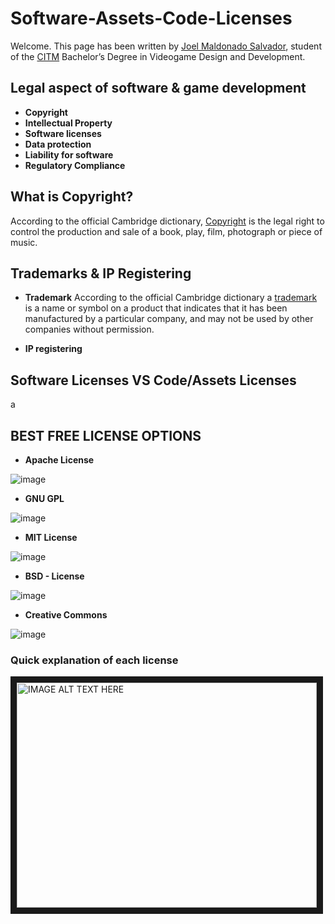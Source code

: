# Software-Assets-Code-Licenses

Welcome. This page has been written by [Joel Maldonado Salvador](https://github.com/Neffyer), student of the [CITM](https://www.citm.upc.edu) Bachelor’s Degree in Videogame Design and Development.

## Legal aspect of software & game development

* **Copyright**
* **Intellectual Property** 
* **Software licenses** 
* **Data protection** 
* **Liability for software** 
* **Regulatory Compliance** 

## What is Copyright?

According to the official Cambridge dictionary, [Copyright](https://dictionary.cambridge.org/es/diccionario/ingles/copyright) is the legal right to control the production and sale of a book, play, film, photograph or piece of music.

## Trademarks & IP Registering

* **Trademark**
According to the official Cambridge dictionary a [trademark](https://dictionary.cambridge.org/es/diccionario/ingles/trademark) is a name or symbol on a product that indicates that it has been manufactured by a particular company, and may not be used by other companies without permission.

* **IP registering**

## Software Licenses VS Code/Assets Licenses

a

## BEST FREE LICENSE OPTIONS

* **Apache License**

![image](https://user-images.githubusercontent.com/99949847/228396033-b9865cce-8c38-4f1a-9ae7-eb78f837b68e.png)

* **GNU GPL**

![image](https://user-images.githubusercontent.com/99949847/228395931-bf476d24-1980-496a-b5aa-76e5e4eae7e9.png)

* **MIT License**

![image](https://user-images.githubusercontent.com/99949847/228395830-f38b3329-b350-4a6c-baba-1906668a8482.png)

* **BSD - License**

![image](https://user-images.githubusercontent.com/99949847/228395798-5b7b8c43-cefe-4a90-be61-521eb1eb01e2.png)

* **Creative Commons**

![image](https://user-images.githubusercontent.com/99949847/228395762-d30fd43d-9992-4a5c-998d-cc84317dc30d.png)

### Quick explanation of each license

<a href="https://www.youtube.com/watch?v=6etRzaESeuk&t=1s" target="_blank"><img src="https://encrypted-tbn0.gstatic.com/images?q=tbn:ANd9GcQZrZU2WPr0STIVgYiPj1piE_AF45iAW_TNKw&usqp=CAU" 
alt="IMAGE ALT TEXT HERE" width="480" height="360" border="10" /></a>
